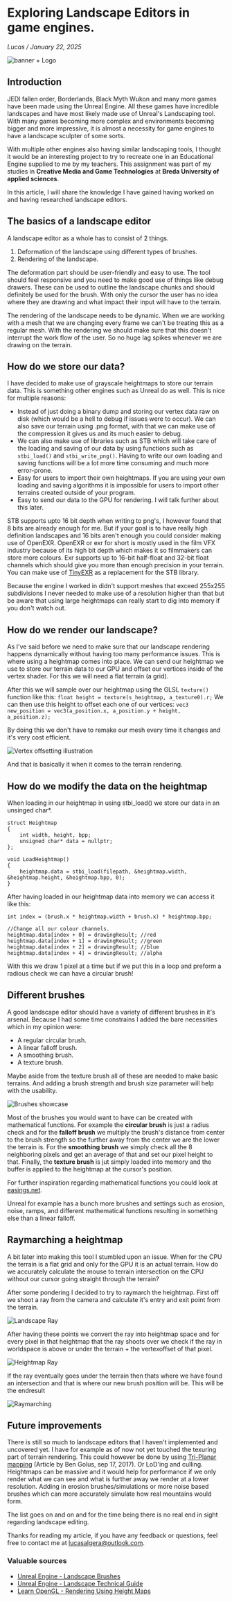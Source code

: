 # Exploring Landscape Editors in game engines. 
_Lucas / January 22, 2025_

![banner + Logo](/assets/images/banner.png)

## Introduction

JEDI fallen order, Borderlands, Black Myth Wukon and many more games have been made using the Unreal Engine. All these games have incredible landscapes and have most likely made use of Unreal's Landscaping tool. With many games becoming more complex and environments becoming bigger and more impressive, it is almost a necessity for game engines to have a landscape sculpter of some sorts. 

With multiple other engines also having similar landscaping tools, I thought it would be an interesting project to try to recreate one in an Educational Engine supplied to me by my teachers. This assignment was part of my studies in **Creative Media and Game Technologies** at **Breda University of applied sciences**.

In this article, I will share the knowledge I have gained having worked on and having researched landscape editors. 


## The basics of a landscape editor

A landscape editor as a whole has to consist of 2 things. 
1. Deformation of the landscape using different types of brushes. 
2. Rendering of the landscape. 

The deformation part should be user-friendly and easy to use. The tool should feel responsive and you need to make good use of things like debug drawers. These can be used to outline the landscape chunks and should definitely be used for the brush. With only the cursor the user has no idea where they are drawing and what impact their input will have to the terrain. 

The rendering of the landscape needs to be dynamic. When we are working with a mesh that we are changing every frame we can't be treating this as a regular mesh. With the rendering we should make sure that this doesn't interrupt the work flow of the user. So no huge lag spikes whenever we are drawing on the terrain. 

## How do we store our data?

I have decided to make use of grayscale heightmaps to store our terrain data. This is something other engines such as Unreal do as well. This is nice for multiple reasons: 
- Instead of just doing a binary dump and storing our vertex data raw on disk (which would be a hell to debug if issues were to occur). We can also save our terrain using .png format, with that we can make use of the compression it gives us and its much easier to debug. 
- We can also make use of libraries such as STB which will take care of the loading and saving of our data by using functions such as `stbi_load()` and `stbi_write_png()`. Having to write our own loading and saving functions will be a lot more time consuming and much more error-prone. 
- Easy for users to import their own heightmaps. If you are using your own loading and saving algorithms it is impossible for users to import other terrains created outside of your program. 
- Easy to send our data to the GPU for rendering. I will talk further about this later. 

STB supports upto 16 bit depth when writing to png's, I however found that 8 bits are already enough for me. But if your goal is to have really high definition landscapes and 16 bits aren't enough you could consider making use of OpenEXR. OpenEXR or exr for short is mostly used in the film VFX industry because of its high bit depth which makes it so filmmakers can store more colours. Exr supports up to 16-bit half-float and 32-bit float channels which should give you more than enough precision in your terrain. You can make use of [TinyEXR](https://github.com/syoyo/tinyexr) as a replacement for the STB library.

Because the engine I worked in didn't support meshes that exceed 255x255 subdivisions I never needed to make use of a resolution higher than that but be aware that using large heightmaps can really start to dig into memory if you don't watch out. 

## How do we render our landscape?

As I've said before we need to make sure that our landscape rendering happens dynamically without having too many performance issues. This is where using a heightmap comes into place. We can send our heightmap we use to store our terrain data to our GPU and offset our vertices inside of the vertex shader. For this we will need a flat terrain (a grid). 

After this we will sample over our heightmap using the GLSL `texture()` function like this: 
`float height = texture(s_heightmap, a_texture0).r;`
We can then use this height to offset each one of our vertices: 
`vec3 new_position = vec3(a_position.x, a_position.y + height, a_position.z);`

By doing this we don't have to remake our mesh every time it changes and it's very cost efficient. 

![Vertex offsetting illustration](/assets/images/VertexShaderHeightmap.png)

And that is basically it when it comes to the terrain rendering. 

## How do we modify the data on the heightmap

When loading in our heightmap in using stbi_load() we store our data in an unsinged char*. 

```
struct Heightmap
{
    int width, height, bpp;
    unsigned char* data = nullptr;
};

void LoadHeightmap()
{
    heightmap.data = stbi_load(filepath, &heightmap.width, &heightmap.height, &heightmap.bpp, 0);
}
```

After having loaded in our heightmap data into memory we can access it like this:
```
int index = (brush.x * heightmap.width + brush.x) * heightmap.bpp;

//Change all our colour channels.
heightmap.data[index + 0] = drawingResult; //red
heightmap.data[index + 1] = drawingResult; //green
heightmap.data[index + 2] = drawingResult; //blue
heightmap.data[index + 4] = drawingResult; //alpha
```

With this we draw 1 pixel at a time but if we put this in a loop and preform a radious check we can have a circular brush!

## Different brushes

A good landscape editor should have a variety of different brushes in it's arsenal. Because I had some time constrains I added the bare necessities which in my opinion were:
- A regular circular brush. 
- A linear falloff brush. 
- A smoothing brush. 
- A texture brush. 

Maybe aside from the texture brush all of these are needed to make basic terrains. And adding a brush strength and brush size parameter will help with the usability. 

![Brushes showcase](/assets/images/BrushTypes.png)

Most of the brushes you would want to have can be created with mathematical functions. 
For example the **circular brush** is just a radius check and for the **falloff brush** we multiply the brush's distance from center to the brush strength so the further away from the center we are the lower the terrain is. 
For the **smoothing brush** we simply check all the 8 neighboring  pixels and get an average of that and set our pixel height to that. 
Finally, the **texture brush** is jut simply loaded into memory and the buffer is applied to the heightmap at the cursor's position. 

For further inspiration regarding mathematical functions you could look at [easings.net](https://easings.net/).

Unreal for example has a bunch more brushes and settings such as erosion, noise, ramps, and different mathematical functions resulting in something else than a linear falloff. 

## Raymarching a heightmap

A bit later into making this tool I stumbled upon an issue. When for the CPU the terrain is a flat grid and only for the GPU it is an actual terrain. How do we accurately calculate the mouse to terrain intersection on the CPU without our cursor going straight through the terrain? 

After some pondering I decided to try to raymarch the heightmap. 
First off we shoot a ray from the camera and calculate it's entry and exit point from the terrain. 

![Landscape Ray](/assets/images/LandscapeRay.png)

After having these points we convert the ray into heightmap space and for every pixel in that heightmap that the ray shoots over we check if the ray in worldspace is above or under the terrain + the vertexoffset of that pixel. 

![Heightmap Ray](/assets/images/HeightmapRay.gif)

If the ray eventually goes under the terrain then thats where we have found an intersection and that is where our new brush position will be. This will be the endresult

![Raymarching](/assets/images/RayMarching.gif)


## Future improvements

There is still so much to landscape editors that I haven't implemented and uncovered yet. I have for example as of now not yet touched the texuring part of terrain rendering. This could however be done by using [Tri-Planar mapping](https://bgolus.medium.com/normal-mapping-for-a-triplanar-shader-10bf39dca05a) (Article by Ben Golus, sep 17, 2017). 
Or LoD'ing and culling. Heightmaps can be massive and it would help for performance if we only render what we can see and what is further away we render at a lower resolution. 
Adding in erosion brushes/simulations or more noise based brushes which can more accurately simulate how real mountains would form. 

The list goes on and on and for the time being there is no real end in sight regarding landscape editing. 

Thanks for reading my article, if you have any feedback or questions, feel free to contact me at [lucasalgera@outlook.com](lucasalgera@outlook.com). 

### Valuable sources 
- [Unreal Engine - Landscape Brushes](https://dev.epicgames.com/documentation/en-us/unreal-engine/landscape-brushes?application_version=4.27)
- [Unreal Engine - Landscape Technical Guide](https://dev.epicgames.com/documentation/en-us/unreal-engine/landscape-technical-guide-in-unreal-engine)
- [Learn OpenGL - Rendering Using Height Maps](https://learnopengl.com/Guest-Articles/2021/Tessellation/Height-map)